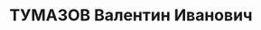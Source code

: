 ---
title: ТУМАЗОВ Валентин Иванович
description: 'Звание: 22.04.1936 - военврач 2 ранга.

  ст. врач 61 ЖДП УПВО НКВД Грузинской ССР'
---